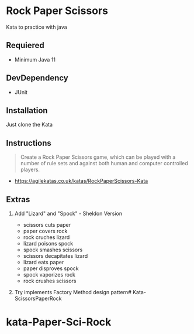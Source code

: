 # Rock Paper Scissors

Kata to practice with java


## Requiered

- Minimum Java 11
## DevDependency
- JUnit
## Installation

Just clone the Kata

    
## Instructions

> Create a Rock Paper Scissors game, which can be played with a number of rule sets and against both human and computer controlled players.

- https://agilekatas.co.uk/katas/RockPaperScissors-Kata


## Extras

1. Add "Lizard" and "Spock" - Sheldon Version

    * scissors cuts paper
    * paper covers rock
    * rock cruches lizard
    * lizard poisons spock
    * spock smashes scissors
    * scissors decapitates lizard
    * lizard eats paper
    * paper disproves spock
    * spock vaporizes rock
    * rock crushes scissors

2. Try implements Factory Method design pattern# Kata-ScissorsPaperRock
# kata-Paper-Sci-Rock
